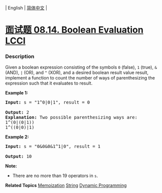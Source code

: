 | English | [简体中文](README.md) |

# [面试题 08.14. Boolean Evaluation LCCI](https://leetcode.cn/problems/boolean-evaluation-lcci)
 ### Description
<p>Given a boolean expression consisting of the symbols <code>0</code> (false), <code>1</code> (true), <code>&amp;</code> (AND), <code>|</code> (OR), and <code>^</code>&nbsp;(XOR), and a desired boolean result value result, implement a function to count the number of ways of parenthesizing the expression such that it evaluates to result.</p>

<p><strong>Example 1:</strong></p>

<pre>
<strong>Input: </strong>s = &quot;1^0|0|1&quot;, result = 0

<strong>Output: </strong>2
<strong>Explanation:</strong>&nbsp;Two possible parenthesizing ways are:
1^(0|(0|1))
1^((0|0)|1)
</pre>

<p><strong>Example 2:</strong></p>

<pre>
<strong>Input: </strong>s = &quot;0&amp;0&amp;0&amp;1^1|0&quot;, result = 1

<strong>Output: </strong>10</pre>

<p><strong>Note: </strong></p>

<ul>
	<li>There are no more than&nbsp;19 operators in <code>s</code>.</li>
</ul>

**Related Topics**  [Memoization](https://leetcode.cn/tag/memoization) [String](https://leetcode.cn/tag/string) [Dynamic Programming](https://leetcode.cn/tag/dynamic-programming) 